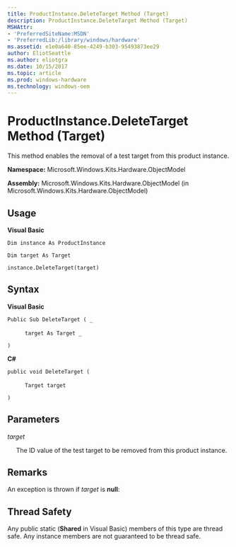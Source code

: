 ```yaml
---
title: ProductInstance.DeleteTarget Method (Target)
description: ProductInstance.DeleteTarget Method (Target)
MSHAttr:
- 'PreferredSiteName:MSDN'
- 'PreferredLib:/library/windows/hardware'
ms.assetid: e1e0a640-85ee-4249-b303-95493873ee29
author: EliotSeattle
ms.author: eliotgra
ms.date: 10/15/2017
ms.topic: article
ms.prod: windows-hardware
ms.technology: windows-oem
---
```


# ProductInstance.DeleteTarget Method (Target)


This method enables the removal of a test target from this product instance.

**Namespace:** Microsoft.Windows.Kits.Hardware.ObjectModel

**Assembly:** Microsoft.Windows.Kits.Hardware.ObjectModel (in Microsoft.Windows.Kits.Hardware.ObjectModel)

## <span id="Usage"></span><span id="usage"></span><span id="USAGE"></span>Usage


**Visual Basic**

`Dim instance As ProductInstance`

`Dim target As Target`

`instance.DeleteTarget(target)`

## <span id="Syntax"></span><span id="syntax"></span><span id="SYNTAX"></span>Syntax


**Visual Basic**

`Public Sub DeleteTarget ( _`

          `target As Target _`

`)`

**C#**

`public void DeleteTarget (`

          `Target target`

`)`

## <span id="Parameters"></span><span id="parameters"></span><span id="PARAMETERS"></span>Parameters


*target*

     The ID value of the test target to be removed from this product instance.

## <span id="Remarks"></span><span id="remarks"></span><span id="REMARKS"></span>Remarks


An exception is thrown if *target* is **null**:

## <span id="Thread_Safety"></span><span id="thread_safety"></span><span id="THREAD_SAFETY"></span>Thread Safety


Any public static (**Shared** in Visual Basic) members of this type are thread safe. Any instance members are not guaranteed to be thread safe.

 

 






